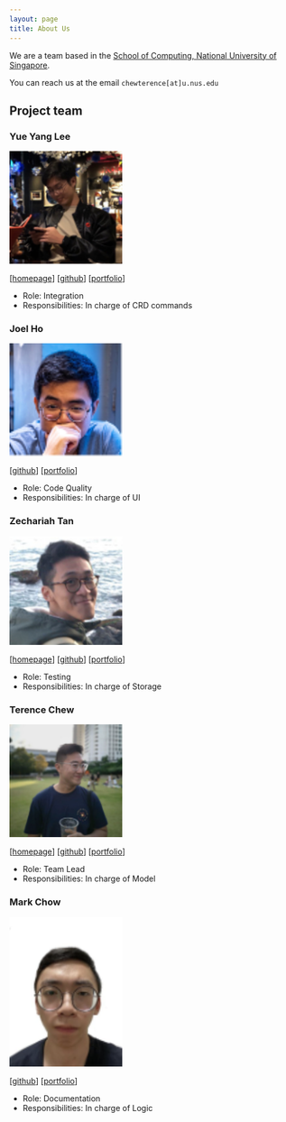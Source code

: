 ```yaml
---
layout: page
title: About Us
---
```


We are a team based in the [School of Computing, National University of Singapore](http://www.comp.nus.edu.sg).

You can reach us at the email `chewterence[at]u.nus.edu`

## Project team

### Yue Yang Lee

<img src="images/yueyanglee.png" width="200px">

[[homepage](www.lyueyang.space)]
[[github](https://github.com/lyueyang)]
[[portfolio](team/yueyanglee.md)]

* Role: Integration
* Responsibilities: In charge of CRD commands

### Joel Ho

<img src="images/joelho.png" width="200px">

[[github](http://github.com/joelho)]
[[portfolio](team/joelho.md)]

* Role: Code Quality
* Responsibilities: In charge of UI

### Zechariah Tan

<img src="images/zechariahtan.png" width="200px">

[[homepage](www.zechariahtan.com)]
[[github](http://github.com/zechariahtan)] 
[[portfolio](team/zechariahtan.md)]

* Role: Testing
* Responsibilities: In charge of Storage

### Terence Chew

<img src="images/terencechew.png" width="200px">

[[homepage](www.chewterence.com)]
[[github](http://github.com/chewterence)]
[[portfolio](team/terencechew.md)]

* Role: Team Lead
* Responsibilities: In charge of Model

### Mark Chow

<img src="images/markwong.png" width="200px">

[[github](http://github.com/markmcwong)]
[[portfolio](team/markwong.md)]

* Role: Documentation
* Responsibilities: In charge of Logic
